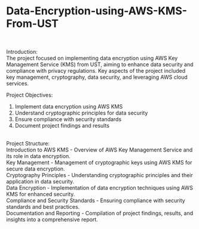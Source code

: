 # Data-Encryption-using-AWS-KMS-From-UST
<br>

Introduction:
<br>
The project focused on implementing data encryption using AWS Key Management Service (KMS) from UST, aiming to enhance data security and compliance with privacy regulations. Key aspects of the project included key management, cryptography, data security, and leveraging AWS cloud services.
<br>

Project Objectives:
<br>
1. Implement data encryption using AWS KMS
2. Understand cryptographic principles for data security
3. Ensure compliance with security standards
4. Document project findings and results
<br>
Project Structure:
<br>
Introduction to AWS KMS
- Overview of AWS Key Management Service and its role in data encryption.
<br>
Key Management
- Management of cryptographic keys using AWS KMS for secure data encryption.
<br>
Cryptography Principles
- Understanding cryptographic principles and their application in data security.
<br>
Data Encryption
- Implementation of data encryption techniques using AWS KMS for enhanced security.
<br>
Compliance and Security Standards
- Ensuring compliance with security standards and best practices.
<br>
Documentation and Reporting
- Compilation of project findings, results, and insights into a comprehensive report.
